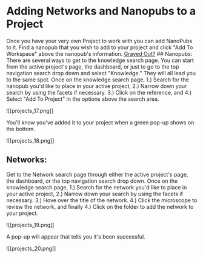 # Adding Networks and Nanopubs to a Project

Once you have your very own Project to work with you can add NanoPubs to it. Find a nanopub that you wish to add to your project and click "Add To Workspace" above the nanopub's information.
[Grayed Out?](https://help.biodati.com/workspaces/grayed-out-add-to-workspace)   ##  Nanopubs:
There are several ways to get to the knowledge search page. You can start from the active project's page, the dashboard, or just to go to the top navigation search drop down and select "Knowledge." They will all lead you to the same spot.
Once on the knowledge search page, 1.) Search for the nanopub you'd like to place in your active project, 2.) Narrow down your search by using the facets if necessary. 3.) Click on the reference, and 4.) Select "Add To Project" in the options above the search area.

![[projects_17.png]]

   You'll know you've added it to your project when a green pop-up shows on the bottom.

![[projects_18.png]]

##  Networks:
Get to the Network search page through either the active project's page, the dashboard, or the top navigation search drop down.
Once on the knowledge search page, 1.) Search for the network you'd like to place in your active project, 2.) Narrow down your search by using the facets if necessary. 3.) Hove over the title of the network. 4.) Click the microscope to review the network, and finally 4.) Click on the folder to add the network to your project.

![[projects_19.png]]

   A pop-up will appear that tells you it's been successful.

![[projects_20.png]]

